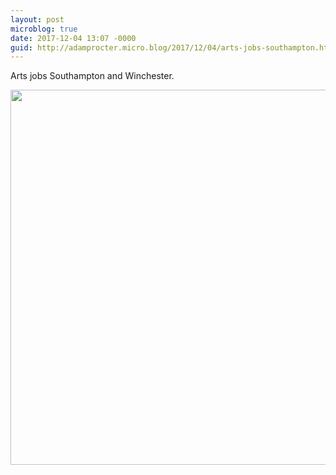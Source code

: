 ```yaml
---
layout: post
microblog: true
date: 2017-12-04 13:07 -0000
guid: http://adamprocter.micro.blog/2017/12/04/arts-jobs-southampton.html
---
```

Arts jobs Southampton and Winchester.

<img src="http://discursive.adamprocter.co.uk/uploads/2017/ff48868940.jpg" width="539" height="600" />
